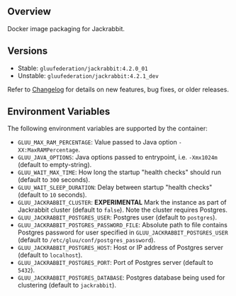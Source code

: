 ## Overview

Docker image packaging for Jackrabbit.

## Versions

- Stable: `gluufederation/jackrabbit:4.2.0_01`
- Unstable: `gluufederation/jackrabbit:4.2.1_dev`

Refer to [Changelog](./CHANGES.md) for details on new features, bug fixes, or older releases.

## Environment Variables

The following environment variables are supported by the container:

- `GLUU_MAX_RAM_PERCENTAGE`: Value passed to Java option `-XX:MaxRAMPercentage`.
- `GLUU_JAVA_OPTIONS`: Java options passed to entrypoint, i.e. `-Xmx1024m` (default to empty-string).
- `GLUU_WAIT_MAX_TIME`: How long the startup "health checks" should run (default to `300` seconds).
- `GLUU_WAIT_SLEEP_DURATION`: Delay between startup "health checks" (default to `10` seconds).
- `GLUU_JACKRABBIT_CLUSTER`: __EXPERIMENTAL__ Mark the instance as part of Jackrabbit cluster (default to `false`). Note the cluster requires Postgres.
- `GLUU_JACKRABBIT_POSTGRES_USER`: Postgres user (default to `postgres`).
- `GLUU_JACKRABBIT_POSTGRES_PASSWORD_FILE`: Absolute path to file contains Postgres password for user specified in `GLUU_JACKRABBIT_POSTGRES_USER` (default to `/etc/gluu/conf/postgres_password`).
- `GLUU_JACKRABBIT_POSTGRES_HOST`: Host or IP address of Postgres server (default to `localhost`).
- `GLUU_JACKRABBIT_POSTGRES_PORT`: Port of Postgres server (default to `5432`).
- `GLUU_JACKRABBIT_POSTGRES_DATABASE`: Postgres database being used for clustering (default to `jackrabbit`).
